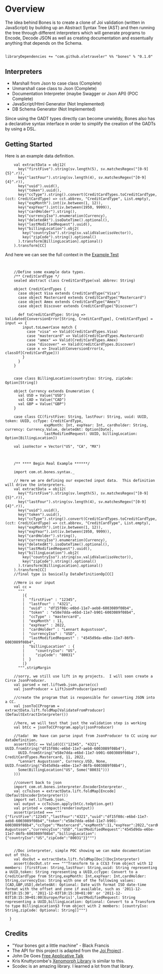 # Overview

The idea behind Bones is to create a clone of Joi validation (written in JavaScript) by building up an 
Abstract Syntax Tree (AST) and then running the tree through different interpreters which will
generate programs to Encode, Decode JSON as well as creating documentation and essentually anything 
that depends on the Schema.

##

```libraryDependencies += "com.github.oletraveler" %% "bones" % "0.1.0"```

## Interpreters

* Marshall from Json to case class (Complete)
* Unmarshall case class to Json (Complete)
* Documentation Interpreter (maybe Swagger or Json API) (POC Complete)
* JavaScript/Html Generator (Not Implemented)
* DB Schema Generator (Not Implemented)

Since using the GADT types directly can become unwieldy, Bones also has a declarative syntax interface in order to 
simplify the creation of the GADTs by using a DSL.

## Getting Started

Here is an example data definition.

```$scala
    val extractData = obj12(
      key("firstFive").string(sv.length(5), sv.matchesRegex("[0-9]{5}".r)),
      key("lastFour").string(sv.length(4), sv.matchesRegex("[0-9]{4}".r)),
      key("uuid").uuid(),
      key("token").uuid(),
      key("ccType").string().convert(CreditCardTypes.toCreditCardType, (cct: CreditCardType) => cct.abbrev, "CreditCardType", List.empty),
      key("expMonth").int(iv.between(1, 12)),
      key("expYear").int(iv.between(1950, 9999)),
      key("cardHolder").string(),
      key("currencyIso").enumeration(Currency),
      key("deletedAt").isoDateTime().optional(),
      key("lastModifiedRequest").uuid(),
      key("billingLocation").obj2(
        key("countryIso").string(sv.validValue(isoVector)),
        key("zipCode").string().optional()
      ).transform[BillingLocation].optional()
    ).transform[CC]
``` 

And here we can see the full context in the [Example Test](src/test/scala/com/ot/bones/ValidationTest.scala)

```$scala


    //Define some example data types.
    /** CreditCardType */
    sealed abstract class CreditCardType(val abbrev: String)

    object CreditCardTypes {
      case object Visa extends CreditCardType("Visa")
      case object Mastercard extends CreditCardType("Mastercard")
      case object Amex extends CreditCardType("Amex")
      case object Discover extends CreditCardType("Discover")

      def toCreditCardType: String => Validated[ConversionError[String, CreditCardType], CreditCardType] = input => {
        input.toLowerCase match {
          case "visa" => Valid(CreditCardTypes.Visa)
          case "mastercard" => Valid(CreditCardTypes.Mastercard)
          case "amex" => Valid(CreditCardTypes.Amex)
          case "discover" => Valid(CreditCardTypes.Discover)
          case x => Invalid(ConversionError(x, classOf[CreditCardType]))
        }
      }
    }


    case class BillingLocation(countryIso: String, zipCode: Option[String])

    object Currency extends Enumeration {
      val USD = Value("USD")
      val CAD = Value("CAD")
      val GBP = Value("GBP")
    }

    case class CC(firstFive: String, lastFour: String, uuid: UUID, token: UUID, ccType: CreditCardType,
                  expMonth: Int, expYear: Int, cardholder: String, currency: Currency.Value, deletedAt: Option[Date],
                  lastModifiedRequest: UUID, billingLocation: Option[BillingLocation])

    val isoVector = Vector("US", "CA", "MX")



    /** **** Begin Real Example ******/

    import com.ot.bones.syntax._

    // Here we are defining our expected input data.  This definition will drive the interpreters.
    val extractData = obj12(
      key("firstFive").string(sv.length(5), sv.matchesRegex("[0-9]{5}".r)),
      key("lastFour").string(sv.length(4), sv.matchesRegex("[0-9]{4}".r)),
      key("uuid").uuid(),
      key("token").uuid(),
      key("ccType").string().convert(CreditCardTypes.toCreditCardType, (cct: CreditCardType) => cct.abbrev, "CreditCardType", List.empty),
      key("expMonth").int(iv.between(1, 12)),
      key("expYear").int(iv.between(1950, 9999)),
      key("cardHolder").string(),
      key("currencyIso").enumeration(Currency),
      key("deletedAt").isoDateTime().optional(),
      key("lastModifiedRequest").uuid(),
      key("billingLocation").obj2(
        key("countryIso").string(sv.validValue(isoVector)),
        key("zipCode").string().optional()
      ).transform[BillingLocation].optional()
    ).transform[CC]
    //final type is basically DataDefinitionOp[CC]

    //Here is our input
    val cc =
      """
        |{
        |  "firstFive" : "12345",
        |  "lastFour" : "4321",
        |  "uuid" : "df15f08c-e6bd-11e7-aeb8-6003089f08b4",
        |  "token" : "e58e7dda-e6bd-11e7-b901-6003089f08b4",
        |  "ccType" : "mastercard",
        |  "expMonth" : 11,
        |  "expYear" : 2022,
        |  "cardHolder" : "Lennart Augustsson",
        |  "currencyIso" : "USD",
        |  "lastModifiedRequest" : "4545d9da-e6be-11e7-86fb-6003089f08b4",
        |  "billingLocation" : {
        |     "countryIso": "US",
        |     "zipCode": "80031"
        |  }
        |}
      """.stripMargin

    //sorry, we still use lift in my projects.  I will soon create a Circe JsonProducer.
    val parsed = net.liftweb.json.parse(cc)
    val jsonProducer = LiftJsonProducer(parsed)

    //create the program that is responsible for converting JSON into a CC.
    val jsonToCCProgram = extractData.lift.foldMap[ValidateFromProducer](DefaultExtractInterpreter())

    //here, we will test that just the validation step is working
    val btCc = jsonToCCProgram.apply(jsonProducer)

    //tada!  We have can parse input from JsonProducer to CC using our dataDefinition.
    assert(btCc == Valid(CC("12345", "4321", UUID.fromString("df15f08c-e6bd-11e7-aeb8-6003089f08b4"),
      UUID.fromString("e58e7dda-e6bd-11e7-b901-6003089f08b4"), CreditCardTypes.Mastercard, 11, 2022,
      "Lennart Augustsson", Currency.USD, None, UUID.fromString("4545d9da-e6be-11e7-86fb-6003089f08b4"),
      Some(BillingLocation("US", Some("80031")))
    )))

    //convert back to json
    import com.ot.bones.interpreter.EncoderInterpreter._
    val ccToJson = extractData.lift.foldMap[Encode](DefaultEncoderInterpreter())
    import net.liftweb.json._
    val output = ccToJson.apply(btCc.toOption.get)
    val printed = compact(render(output))
    assert(printed === """{"firstFive":"12345","lastFour":"4321","uuid":"df15f08c-e6bd-11e7-aeb8-6003089f08b4","token":"e58e7dda-e6bd-11e7-b901-6003089f08b4","ccType":"Mastercard","expMonth":11,"expYear":2022,"cardHolder":"Lennart Augustsson","currencyIso":"USD","lastModifiedRequest":"4545d9da-e6be-11e7-86fb-6003089f08b4","billingLocation":{"countryIso":"US","zipCode":"80031"}}""")


    //Doc interpreter, simple POC showing we can make documentation out of this.
    val docOut = extractData.lift.foldMap[Doc](DocInterpreter)
    assert(docOut.str === """Transform to a CC$3 from object with 12 members: [firstFive: String,lastFour: String,uuid: String representing a UUID,token: String representing a UUID,ccType: Convert to a CreditCardType from String,expMonth: Int,expYear: Int,cardHolder: String,currencyIso: String with one of the following values: [CAD,GBP,USD],deletedAt: Optional: Date with format ISO date-time format with the offset and zone if available, such as '2011-12-03T10:15:30', '2011-12-03T10:15:30+01:00' or '2011-12-03T10:15:30+01:00[Europe/Paris]',lastModifiedRequest: String representing a UUID,billingLocation: Optional: Convert to a Transform to type BillingLocation$3 from object with 2 members: [countryIso: String,zipCode: Optional: String]]""")

  }
```



## Credits

* "Your bones got a little machine" - Black Francis
* The API for this project is adapted from the [Joi Project](https://github.com/hapijs/joi) .
* John De Goes [Free Applicative Talk](https://www.youtube.com/watch?v=H28QqxO7Ihc)
* Kris Knuttycombe's [Xenomorph Library](https://github.com/nuttycom/xenomorph) is similar to this.
* Scodec is an amazing library.  I learned a lot from that library.

